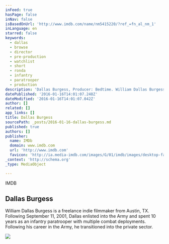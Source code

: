 ```yaml
---
inFeed: true
hasPage: false
inNav: false
isBasedOnUrl: 'http://www.imdb.com/name/nm5415220/?ref_=fn_al_nm_1'
inLanguage: en
starred: false
keywords:
  - dallas
  - browse
  - director
  - pre-production
  - watchlist
  - short
  - ronda
  - infantry
  - paratrooper
  - production
description: 'Dallas Burgess, Producer: Bedtime. William Dallas Burgess is a freelance indie filmmaker from Austin, TX. Following September 11, 2001, Dallas enlisted into the Army and spent 10 years as an infantry paratrooper with multiple combat deployments. Following his career in the Army, he transitioned into the private sector.'
datePublished: '2016-01-16T14:01:07.248Z'
dateModified: '2016-01-16T14:01:07.042Z'
author: []
related: []
app_links: []
title: Dallas Burgess
sourcePath: _posts/2016-01-16-dallas-burgess.md
published: true
authors: []
publisher:
  name: IMDb
  domain: www.imdb.com
  url: 'http://www.imdb.com'
  favicon: 'http://ia.media-imdb.com/images/G/01/imdb/images/desktop-favicon-2165806970._CB379390718_.ico'
_context: 'http://schema.org'
_type: MediaObject

---
```

IMDB

<article style=""><h1>Dallas Burgess</h1><p>William Dallas Burgess is a freelance indie filmmaker from Austin, TX. Following September 11, 2001, Dallas enlisted into the Army and spent 10 years as an infantry paratrooper with multiple combat deployments. Following his career in the Army, he transitioned into the private sector.</p><img src="https://s3-us-west-2.amazonaws.com/the-grid-img/p/5558db09574c0ef7f46d473770a2cb435efd28ae.jpg" /></article>